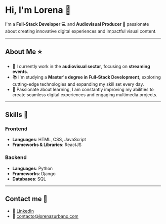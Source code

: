 # Hi, I'm Lorena 👋  

I'm a **Full-Stack Developer** 💻 and **Audiovisual Producer** 🎥 passionate about creating innovative digital experiences and impactful visual content.  

---

## About Me ⭐

- 🎥 I currently work in the **audiovisual sector**, focusing on **streaming events**. 
- 📚 I'm studying a **Master's degree in Full-Stack Development**, exploring cutting-edge technologies and expanding my skill set every day.  
- 🚀 Passionate about learning, I am constantly improving my abilities to create seamless digital experiences and engaging multimedia projects.  

---

## Skills 🚀  

### Frontend  
- **Languages**: HTML, CSS, JavaScript 
- **Frameworks & Libraries**: ReactJS  

### Backend  
- **Languages**: Python  
- **Frameworks**: Django  
- **Databases**: SQL  

---

## Contact me 📱

- 💼 [LinkedIn](https://www.linkedin.com/in/lorena-zurbano/)  
- 📩 contacto@lorenazurbano.com  
